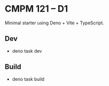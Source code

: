 # CMPM 121 – D1

Minimal starter using Deno + Vite + TypeScript.

## Dev
- deno task dev

## Build
- deno task build
